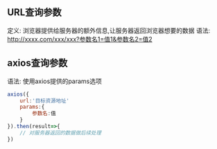 ## URL查询参数

定义: 浏览器提供给服务器的额外信息,让服务器返回浏览器想要的数据
语法: <http://xxxx.com/xxx/xxx?参数名1=值1&参数名2=值2>

## axios查询参数

语法: 使用axios提供的params选项

```js
axios({
    url:'目标资源地址'
    params:{
        参数名:值
    }
}).then(result=>{
    // 对服务器返回的数据做后续处理
})
```
